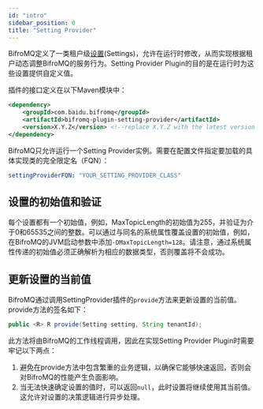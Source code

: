 ```yaml
---
id: "intro"
sidebar_position: 0 
title: "Setting Provider"
---
```


BifroMQ定义了一类租户级[设置](1_tenantsetting.md)(Settings)，允许在运行时修改，从而实现根据租户动态调整BifroMQ的服务行为。Setting Provider Plugin的目的是在运行时为这些设置提供自定义值。

插件的接口定义在以下Maven模块中：
```xml
<dependency>
    <groupId>com.baidu.bifromq</groupId>
    <artifactId>bifromq-plugin-setting-provider</artifactId>
    <version>X.Y.Z</version> <!--replace X.Y.Z with the latest version number-->
</dependency>
```

BifroMQ只允许运行一个Setting Provider实例。需要在配置文件指定要加载的具体实现类的完全限定名（FQN）：

```yaml
settingProviderFQN: "YOUR_SETTING_PROVIDER_CLASS"
```

## 设置的初始值和验证
每个设置都有一个初始值，例如，MaxTopicLength的初始值为255，并验证为介于0和65535之间的整数。可以通过与同名的系统属性覆盖设置的初始值，例如，在BifroMQ的JVM启动参数中添加`-DMaxTopicLength=128`。请注意，通过系统属性传递的初始值必须正确解析为相应的数据类型，否则覆盖将不会成功。

## 更新设置的当前值
BifroMQ通过调用SettingProvider插件的`provide`方法来更新设置的当前值。provide方法的签名如下：

```java
public <R> R provide(Setting setting, String tenantId);
```

此方法将由BifroMQ的工作线程调用，因此在实现Setting Provider Plugin时需要牢记以下两点：
1. 避免在provide方法中包含繁重的业务逻辑，以确保它能够快速返回，否则会对BifroMQ的性能产生负面影响。
2. 当无法快速确定设置的值时，可以返回`null`，此时设置将继续使用其当前值。这允许对设置的决策逻辑进行异步处理。